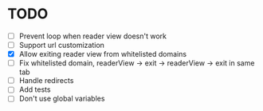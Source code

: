 # TODO

-[ ] Prevent loop when reader view doesn't work
-[ ] Support url customization
-[x] Allow exiting reader view from whitelisted domains
-[ ] Fix whitelisted domain, readerView -> exit -> readerView -> exit in same tab
-[ ] Handle redirects
-[ ] Add tests
-[ ] Don't use global variables
